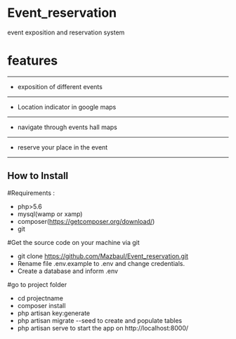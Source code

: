 # Event_reservation
event exposition and reservation system
# features
---------------
- exposition of different events
-------
- Location indicator in google maps
------
- navigate through events hall maps
------
- reserve your place in the event
-----
## How to Install

#Requirements :
- php>5.6
- mysql(wamp or xamp)
- composer(https://getcomposer.org/download/)
- git

 #Get the source code on your machine via git
 - git clone https://github.com/Mazbaul/Event_reservation.git
 - Rename file .env.example to .env and change credentials.
 - Create a database and inform .env

 #go to project folder
- cd projectname
- composer install
- php artisan key:generate
- php artisan migrate --seed to create and      populate tables
- php artisan serve to start the app on http://localhost:8000/
